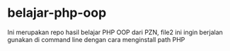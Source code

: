 # belajar-php-oop
Ini merupakan repo hasil belajar PHP OOP dari PZN, file2 ini ingin berjalan gunakan di command line dengan cara menginstall path PHP

